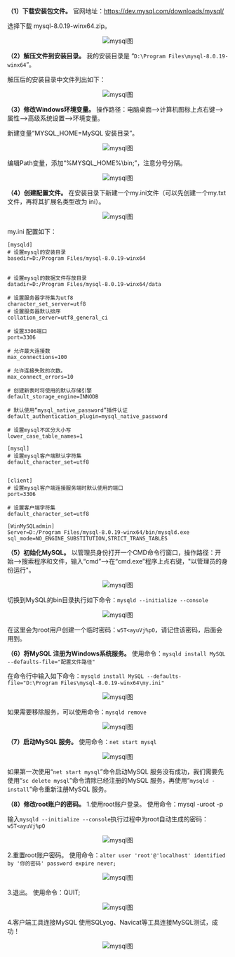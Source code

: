 **（1）下载安装包文件。**
官网地址：<https://dev.mysql.com/downloads/mysql/>

选择下载 mysql-8.0.19-winx64.zip。
<div align=center>

![mysql图](./imgs/01.png "mysql示意图")
<div align=left>


**（2）解压文件到安装目录。**
我的安装目录是 “`D:\Program Files\mysql-8.0.19-winx64`”。

解压后的安装目录中文件列出如下：
<div align=center>

![mysql图](./imgs/02.png "mysql示意图")
<div align=left>

**（3）修改Windows环境变量。**
操作路径：电脑桌面-->计算机图标上点右键-->属性-->高级系统设置-->环境变量。

新建变量“MYSQL_HOME=MySQL 安装目录”。
<div align=center>

![mysql图](./imgs/03.png "mysql示意图")
<div align=left>

编辑Path变量，添加“%MYSQL_HOME%\bin;”，注意分号分隔。
<div align=center>

![mysql图](./imgs/04.png "mysql示意图")
<div align=left>

**（4）创建配置文件。**
在安装目录下新建一个my.ini文件（可以先创建一个my.txt文件，再将其扩展名类型改为 ini）。
<div align=center>

![mysql图](./imgs/05.png "mysql示意图")
<div align=left>

my.ini 配置如下：

	[mysqld]
	# 设置mysql的安装目录
	basedir=D:/Program Files/mysql-8.0.19-winx64
	 
	 
	# 设置mysql的数据文件存放目录
	datadir=D:/Program Files/mysql-8.0.19-winx64/data
	 
	# 设置服务器字符集为utf8
	character_set_server=utf8
	# 设置服务器默认排序
	collation_server=utf8_general_ci
	 
	# 设置3306端口
	port=3306
	 
	# 允许最大连接数
	max_connections=100
	 
	# 允许连接失败的次数。
	max_connect_errors=10
	 
	# 创建新表时将使用的默认存储引擎
	default_storage_engine=INNODB
	 
	# 默认使用“mysql_native_password”插件认证
	default_authentication_plugin=mysql_native_password
	 
	# 设置mysql不区分大小写
	lower_case_table_names=1
	 
	[mysql]
	# 设置mysql客户端默认字符集
	default_character_set=utf8
	 
	 
	[client]
	# 设置mysql客户端连接服务端时默认使用的端口
	port=3306
	 
	# 设置客户端字符集
	default_character_set=utf8
	 
	[WinMySQLadmin]
	Server=D:/Program Files/mysql-8.0.19-winx64/bin/mysqld.exe
	sql_mode=NO_ENGINE_SUBSTITUTION,STRICT_TRANS_TABLES

**（5）初始化MySQL。**
以管理员身份打开一个CMD命令行窗口，操作路径：开始-->搜索程序和文件，输入“cmd”-->在“cmd.exe”程序上点右键，"以管理员的身份运行"。
<div align=center>

![mysql图](./imgs/06.png "mysql示意图")
<div align=left>

切换到MySQL的bin目录执行如下命令：`mysqld --initialize --console`
<div align=center>

![mysql图](./imgs/07.png "mysql示意图")
<div align=left>

在这里会为root用户创建一个临时密码：`w5T<ayuVj%pO`，请记住该密码，后面会用到。

**（6）将MySQL 注册为Windows系统服务。**
使用命令：`mysqld install MySQL --defaults-file="配置文件路径"`

在命令行中输入如下命令：`mysqld install MySQL --defaults-file="D:\Program Files\mysql-8.0.19-winx64\my.ini"`
<div align=center>

![mysql图](./imgs/08.png "mysql示意图")
<div align=left>

如果需要移除服务，可以使用命令：`mysqld remove`
<div align=center>

![mysql图](./imgs/09.png "mysql示意图")
<div align=left>

**（7）启动MySQL 服务。**
使用命令：`net start mysql`
<div align=center>

![mysql图](./imgs/10.png "mysql示意图")
<div align=left>

如果第一次使用“`net start mysql`”命令启动MySQL 服务没有成功，我们需要先使用“`sc delete mysql`”命令清除已经注册的MySQL 服务，再使用“`mysqld -install`”命令重新注册MySQL 服务。

**（8）修改root账户的密码。**
1.使用root账户登录。
使用命令：mysql -uroot -p

输入`mysqld --initialize --console`执行过程中为root自动生成的密码：`w5T<ayuVj%pO`
<div align=center>

![mysql图](./imgs/11.png "mysql示意图")
<div align=left>

2.重置root账户密码。
使用命令：`alter user 'root'@'localhost' identified by '你的密码' password expire never;`
<div align=center>

![mysql图](./imgs/12.png "mysql示意图")
<div align=left>

3.退出。
使用命令：QUIT;
<div align=center>

![mysql图](./imgs/13.png "mysql示意图")
<div align=left>

4.客户端工具连接MySQL
使用SQLyog、Navicat等工具连接MySQL测试，成功！
<div align=center>

![mysql图](./imgs/14.png "mysql示意图")
<div align=left>


 
